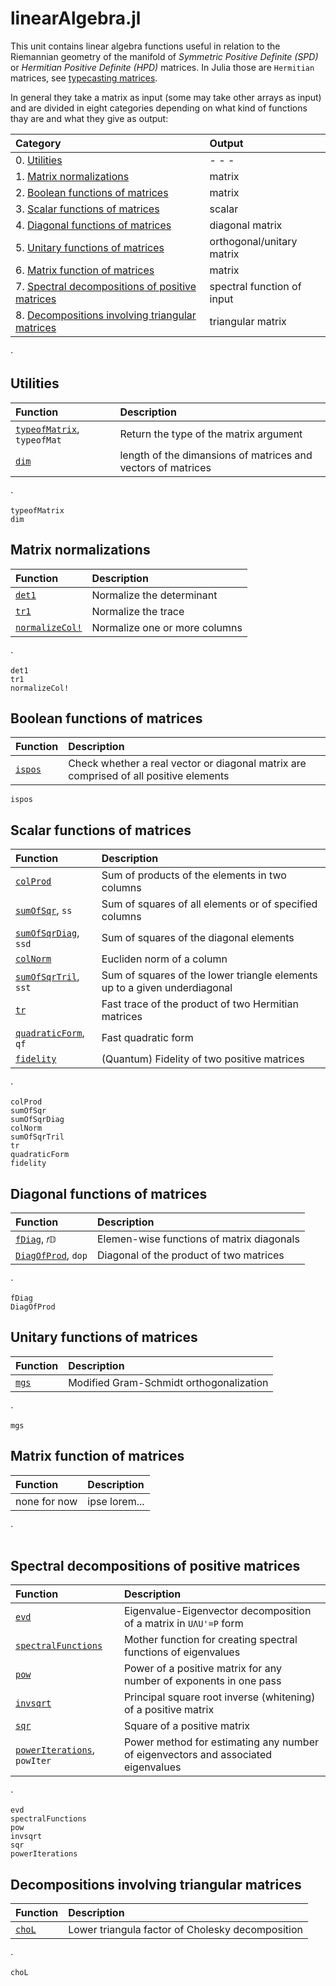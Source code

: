 # linearAlgebra.jl

 This unit contains linear algebra functions useful in relation to the Riemannian
 geometry of the manifold of *Symmetric Positive Definite (SPD)* or
 *Hermitian Positive Definite (HPD)* matrices. In Julia those are `Hermitian` matrices, see [typecasting matrices](@ref).

 In general they take a matrix as input (some may take other arrays as input) and are divided in eight categories depending on what kind of functions thay are and what they give as output:

| Category  | Output |
|:---------- |:----------- |
| 0. [Utilities](@ref)  | - - - |
| 1. [Matrix normalizations](@ref) | matrix |
| 2. [Boolean functions of matrices](@ref) | matrix |
| 3. [Scalar functions of matrices](@ref) | scalar |
| 4. [Diagonal functions of matrices](@ref) | diagonal matrix |
| 5. [Unitary functions of matrices](@ref) | orthogonal/unitary matrix |
| 6. [Matrix function of matrices](@ref) | matrix |
| 7. [Spectral decompositions of positive matrices](@ref) | spectral function of input|
| 8. [Decompositions involving triangular matrices](@ref) | triangular matrix |

⋅

## Utilities

| Function   | Description |
|:---------- |:----------- |
| [`typeofMatrix`](@ref), `typeofMat` | Return the type of the matrix argument |
| [`dim`](@ref)| length of the dimansions of matrices and vectors of matrices |


⋅

```@docs
typeofMatrix
dim
```

## Matrix normalizations

| Function   | Description |
|:---------- |:----------- |
| [`det1`](@ref) | Normalize the determinant|
| [`tr1`](@ref) | Normalize the trace|
| [`normalizeCol!`](@ref) | Normalize one or more columns|

⋅

```@docs
det1
tr1
normalizeCol!
```

## Boolean functions of matrices

| Function   | Description |
|:---------- |:----------- |
| [`ispos`](@ref) | Check whether a real vector or diagonal matrix are comprised of all positive elements|

```@docs
ispos
```

## Scalar functions of matrices

| Function   | Description |
|:---------- |:----------- |
| [`colProd`](@ref) | Sum of products of the elements in two columns |
| [`sumOfSqr`](@ref), `ss` | Sum of squares of all elements or of specified columns |
| [`sumOfSqrDiag`](@ref), `ssd` | Sum of squares of the diagonal elements |
| [`colNorm`](@ref) | Eucliden norm of a column |
| [`sumOfSqrTril`](@ref), `sst` | Sum of squares of the lower triangle elements up to a given underdiagonal |
| [`tr`](@ref) | Fast trace of the product of two Hermitian matrices |
| [`quadraticForm`](@ref), `qf` | Fast quadratic form |
| [`fidelity`](@ref) | (Quantum) Fidelity of two positive matrices |

⋅

```@docs
colProd
sumOfSqr
sumOfSqrDiag
colNorm
sumOfSqrTril
tr
quadraticForm
fidelity
```

## Diagonal functions of matrices

| Function   | Description |
|:---------- |:----------- |
| [`fDiag`](@ref), `𝑓𝔻` | Elemen-wise functions of matrix diagonals|
| [`DiagOfProd`](@ref), `dop` | Diagonal of the product of two matrices|

⋅

```@docs
fDiag
DiagOfProd
```

## Unitary functions of matrices

| Function   | Description |
|:---------- |:----------- |
| [`mgs`](@ref) | Modified Gram-Schmidt orthogonalization|

⋅

```@docs
mgs
```

## Matrix function of matrices

| Function   | Description |
|:---------- |:----------- |
| none for now | ipse lorem...|

⋅

```@docs
```

## Spectral decompositions of positive matrices

| Function   | Description |
|:---------- |:----------- |
| [`evd`](@ref) | Eigenvalue-Eigenvector decomposition of a matrix in ``UΛU'=P`` form|
| [`spectralFunctions`](@ref) | Mother function for creating spectral functions of eigenvalues|
| [`pow`](@ref)| Power of a positive matrix for any number of exponents in one pass|
| [`invsqrt`](@ref)| Principal square root inverse (whitening) of a positive matrix|
| [`sqr`](@ref)| Square of a positive matrix|
| [`powerIterations`](@ref), `powIter` | Power method for estimating any number of eigenvectors and associated eigenvalues|

⋅

```@docs
evd
spectralFunctions
pow
invsqrt
sqr
powerIterations
```

## Decompositions involving triangular matrices

| Function   | Description |
|:---------- |:----------- |
| [`choL`](@ref) | Lower triangula factor of Cholesky decomposition|

⋅

```@docs
choL
```
